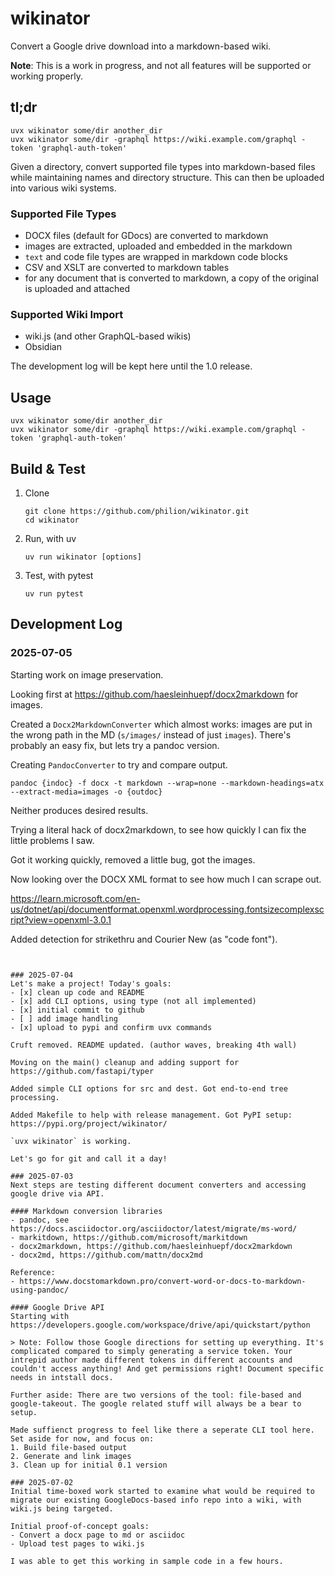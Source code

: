 # wikinator

Convert a Google drive download into a markdown-based wiki.

**Note**: This is a work in progress, and not all features will be supported or working properly.

## tl;dr
```
uvx wikinator some/dir another_dir
uvx wikinator some/dir -graphql https://wiki.example.com/graphql -token 'graphql-auth-token'
```

Given a directory, convert supported file types into markdown-based files while maintaining names and directory structure. This can then be uploaded into various wiki systems.

### Supported File Types
- DOCX files (default for GDocs) are converted to markdown
- images are extracted, uploaded and embedded in the markdown
- `text` and code file types are wrapped in markdown code blocks
- CSV and XSLT are converted to markdown tables
- for any document that is converted to markdown, a copy of the original is uploaded and attached

### Supported Wiki Import
- wiki.js (and other GraphQL-based wikis)
- Obsidian

The development log will be kept here until the 1.0 release.

## Usage
```
uvx wikinator some/dir another_dir
uvx wikinator some/dir -graphql https://wiki.example.com/graphql -token 'graphql-auth-token'
```

## Build & Test
1. Clone
    ```
    git clone https://github.com/philion/wikinator.git
    cd wikinator
    ```
2. Run, with uv
    ```
    uv run wikinator [options]
    ```
3. Test, with pytest
    ```
    uv run pytest
    ```

## Development Log

### 2025-07-05
Starting work on image preservation.

Looking first at https://github.com/haesleinhuepf/docx2markdown for images.

Created a `Docx2MarkdownConverter` which almost works: images are put in the wrong path in the MD (`s/images/` instead of just `images`).
There's probably an easy fix, but lets try a pandoc version.

Creating `PandocConverter` to try and compare output.
```
pandoc {indoc} -f docx -t markdown --wrap=none --markdown-headings=atx --extract-media=images -o {outdoc}
```

Neither produces desired results.

Trying a literal hack of docx2markdown, to see how quickly I can fix the little problems I saw.

Got it working quickly, removed a little bug, got the images.

Now looking over the DOCX XML format to see how much I can scrape out.

https://learn.microsoft.com/en-us/dotnet/api/documentformat.openxml.wordprocessing.fontsizecomplexscript?view=openxml-3.0.1

Added detection for strikethru and Courier New (as "code font").
```


### 2025-07-04
Let's make a project! Today's goals:
- [x] clean up code and README
- [x] add CLI options, using type (not all implemented)
- [x] initial commit to github
- [ ] add image handling
- [x] upload to pypi and confirm uvx commands

Cruft removed. README updated. (author waves, breaking 4th wall)

Moving on the main() cleanup and adding support for https://github.com/fastapi/typer

Added simple CLI options for src and dest. Got end-to-end tree processing.

Added Makefile to help with release management. Got PyPI setup: https://pypi.org/project/wikinator/

`uvx wikinator` is working.

Let's go for git and call it a day!

### 2025-07-03
Next steps are testing different document converters and accessing google drive via API.

#### Markdown conversion libraries
- pandoc, see https://docs.asciidoctor.org/asciidoctor/latest/migrate/ms-word/
- markitdown, https://github.com/microsoft/markitdown
- docx2markdown, https://github.com/haesleinhuepf/docx2markdown
- docx2md, https://github.com/mattn/docx2md

Reference:
- https://www.docstomarkdown.pro/convert-word-or-docs-to-markdown-using-pandoc/

#### Google Drive API
Starting with https://developers.google.com/workspace/drive/api/quickstart/python

> Note: Follow those Google directions for setting up everything. It's complicated compared to simply generating a service token. Your intrepid author made different tokens in different accounts and couldn't access anything! And get permissions right! Document specific needs in intstall docs.

Further aside: There are two versions of the tool: file-based and google-takeout. The google related stuff will always be a bear to setup.

Made suffienct progress to feel like there a seperate CLI tool here. Set aside for now, and focus on:
1. Build file-based output
2. Generate and link images
3. Clean up for initial 0.1 version

### 2025-07-02
Initial time-boxed work started to examine what would be required to migrate our existing GoogleDocs-based info repo into a wiki, with wiki.js being targeted.

Initial proof-of-concept goals:
- Convert a docx page to md or asciidoc
- Upload test pages to wiki.js

I was able to get this working in sample code in a few hours.
